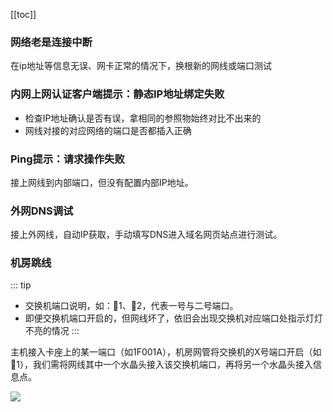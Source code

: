 [[toc]]

### 网络老是连接中断

在ip地址等信息无误、网卡正常的情况下，换根新的网线或端口测试

### 内网上网认证客户端提示：静态IP地址绑定失败

* 检查IP地址确认是否有误，拿相同的参照物始终对比不出来的
* 网线对接的对应网络的端口是否都插入正确

### Ping提示：请求操作失败

接上网线到内部端口，但没有配置内部IP地址。

### 外网DNS调试

接上外网线，自动IP获取，手动填写DNS进入域名网页站点进行测试。

### 机房跳线

::: tip
* 交换机端口说明，如：🔺1、🔻2，代表一号与二号端口。
* 即便交换机端口开启的，但网线坏了，依旧会出现交换机对应端口处指示灯灯不亮的情况
:::

主机接入卡座上的某一端口（如1F001A），机房网管将交换机的X号端口开启（如🔺1），我们需将网线其中一个水晶头接入该交换机端口，再将另一个水晶头接入信息点。

![](https://i.postimg.cc/NMNTsDGn/Snipaste-2020-03-26-00-08-36.png)